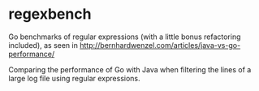 # regexbench
Go benchmarks of regular expressions (with a little bonus refactoring included), as seen in http://bernhardwenzel.com/articles/java-vs-go-performance/

Comparing the performance of Go with Java when filtering the lines of a large log file using regular expressions.
